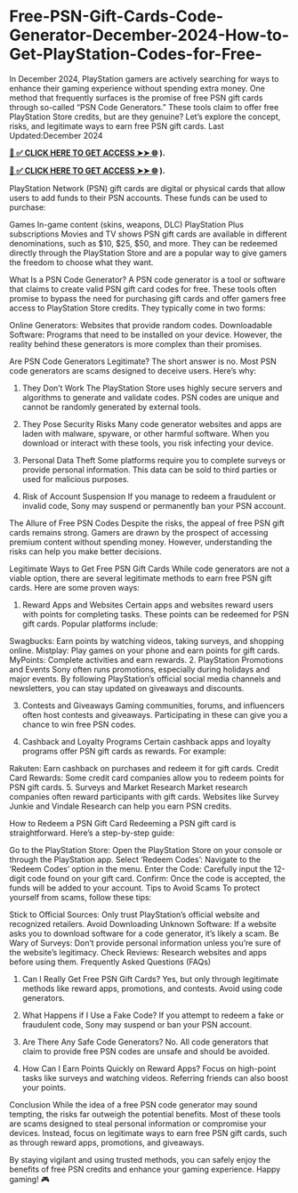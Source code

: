# Free-PSN-Gift-Cards-Code-Generator-December-2024-How-to-Get-PlayStation-Codes-for-Free-
In December 2024, PlayStation gamers are actively searching for ways to enhance their gaming experience without spending extra money. One method that frequently surfaces is the promise of free PSN gift cards through so-called “PSN Code Generators.” These tools claim to offer free PlayStation Store credits, but are they genuine? Let’s explore the concept, risks, and legitimate ways to earn free PSN gift cards.
Last Updated:December 2024

**[📌 ✅ CLICK HERE TO GET ACCESS ➤➤ 🌐](https://thebesttoptenever.com/reviewwithshimu/GIFT%20CARD%20GIVEAWAY.html)
).**

**[📌 ✅ CLICK HERE TO GET ACCESS ➤➤ 🌐](https://thebesttoptenever.com/reviewwithshimu/GIFT%20CARD%20GIVEAWAY.html)
).** 

PlayStation Network (PSN) gift cards are digital or physical cards that allow users to add funds to their PSN accounts. These funds can be used to purchase:

Games
In-game content (skins, weapons, DLC)
PlayStation Plus subscriptions
Movies and TV shows
PSN gift cards are available in different denominations, such as $10, $25, $50, and more. They can be redeemed directly through the PlayStation Store and are a popular way to give gamers the freedom to choose what they want.

What Is a PSN Code Generator?
A PSN code generator is a tool or software that claims to create valid PSN gift card codes for free. These tools often promise to bypass the need for purchasing gift cards and offer gamers free access to PlayStation Store credits. They typically come in two forms:

Online Generators: Websites that provide random codes.
Downloadable Software: Programs that need to be installed on your device.
However, the reality behind these generators is more complex than their promises.

Are PSN Code Generators Legitimate?
The short answer is no. Most PSN code generators are scams designed to deceive users. Here’s why:

1. They Don’t Work
The PlayStation Store uses highly secure servers and algorithms to generate and validate codes. PSN codes are unique and cannot be randomly generated by external tools.

2. They Pose Security Risks
Many code generator websites and apps are laden with malware, spyware, or other harmful software. When you download or interact with these tools, you risk infecting your device.

3. Personal Data Theft
Some platforms require you to complete surveys or provide personal information. This data can be sold to third parties or used for malicious purposes.

4. Risk of Account Suspension
If you manage to redeem a fraudulent or invalid code, Sony may suspend or permanently ban your PSN account.

The Allure of Free PSN Codes
Despite the risks, the appeal of free PSN gift cards remains strong. Gamers are drawn by the prospect of accessing premium content without spending money. However, understanding the risks can help you make better decisions.

Legitimate Ways to Get Free PSN Gift Cards
While code generators are not a viable option, there are several legitimate methods to earn free PSN gift cards. Here are some proven ways:

1. Reward Apps and Websites
Certain apps and websites reward users with points for completing tasks. These points can be redeemed for PSN gift cards. Popular platforms include:

Swagbucks: Earn points by watching videos, taking surveys, and shopping online.
Mistplay: Play games on your phone and earn points for gift cards.
MyPoints: Complete activities and earn rewards.
2. PlayStation Promotions and Events
Sony often runs promotions, especially during holidays and major events. By following PlayStation’s official social media channels and newsletters, you can stay updated on giveaways and discounts.

3. Contests and Giveaways
Gaming communities, forums, and influencers often host contests and giveaways. Participating in these can give you a chance to win free PSN codes.

4. Cashback and Loyalty Programs
Certain cashback apps and loyalty programs offer PSN gift cards as rewards. For example:

Rakuten: Earn cashback on purchases and redeem it for gift cards.
Credit Card Rewards: Some credit card companies allow you to redeem points for PSN gift cards.
5. Surveys and Market Research
Market research companies often reward participants with gift cards. Websites like Survey Junkie and Vindale Research can help you earn PSN credits.

How to Redeem a PSN Gift Card
Redeeming a PSN gift card is straightforward. Here’s a step-by-step guide:

Go to the PlayStation Store: Open the PlayStation Store on your console or through the PlayStation app.
Select ‘Redeem Codes’: Navigate to the ‘Redeem Codes’ option in the menu.
Enter the Code: Carefully input the 12-digit code found on your gift card.
Confirm: Once the code is accepted, the funds will be added to your account.
Tips to Avoid Scams
To protect yourself from scams, follow these tips:

Stick to Official Sources: Only trust PlayStation’s official website and recognized retailers.
Avoid Downloading Unknown Software: If a website asks you to download software for a code generator, it’s likely a scam.
Be Wary of Surveys: Don’t provide personal information unless you’re sure of the website’s legitimacy.
Check Reviews: Research websites and apps before using them.
Frequently Asked Questions (FAQs)
1. Can I Really Get Free PSN Gift Cards?
Yes, but only through legitimate methods like reward apps, promotions, and contests. Avoid using code generators.

2. What Happens if I Use a Fake Code?
If you attempt to redeem a fake or fraudulent code, Sony may suspend or ban your PSN account.

3. Are There Any Safe Code Generators?
No. All code generators that claim to provide free PSN codes are unsafe and should be avoided.

4. How Can I Earn Points Quickly on Reward Apps?
Focus on high-point tasks like surveys and watching videos. Referring friends can also boost your points.

Conclusion
While the idea of a free PSN code generator may sound tempting, the risks far outweigh the potential benefits. Most of these tools are scams designed to steal personal information or compromise your devices. Instead, focus on legitimate ways to earn free PSN gift cards, such as through reward apps, promotions, and giveaways.

By staying vigilant and using trusted methods, you can safely enjoy the benefits of free PSN credits and enhance your gaming experience. Happy gaming! 🎮
